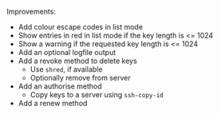 
Improvements:

- Add colour escape codes in list mode
- Show entries in red in list mode if the key length is <= 1024
- Show a warning if the requested key length is <= 1024
- Add an optional logfile output
- Add a revoke method to delete keys
	- Use `shred`, if available
	- Optionally remove from server
- Add an authorise method
	- Copy keys to a server using `ssh-copy-id`
- Add a renew method
